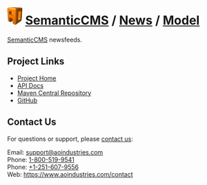 # [<img src="ao-logo.png" alt="AO Logo" width="35" height="40">](https://www.aoindustries.com/) [SemanticCMS](https://semanticcms.com/) / [News](https://semanticcms.com/news/) / [Model](https://semanticcms.com/news/model/)
[SemanticCMS](https://semanticcms.com/) newsfeeds.

## Project Links
* [Project Home](https://semanticcms.com/news/model/)
* [API Docs](https://semanticcms.com/news/model/apidocs/)
* [Maven Central Repository](https://search.maven.org/#search|gav|1|g:%22com.semanticcms%22%20AND%20a:%22semanticcms-news-model%22)
* [GitHub](https://github.com/aoindustries/semanticcms-news-model)

## Contact Us
For questions or support, please [contact us](https://www.aoindustries.com/contact):

Email: [support@aoindustries.com](mailto:support@aoindustries.com)  
Phone: [1-800-519-9541](tel:1-800-519-9541)  
Phone: [+1-251-607-9556](tel:+1-251-607-9556)  
Web: https://www.aoindustries.com/contact
